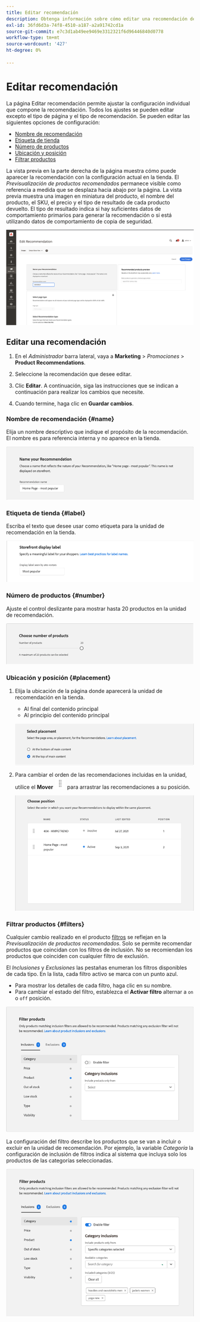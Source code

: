 ```yaml
---
title: Editar recomendación
description: Obtenga información sobre cómo editar una recomendación de producto.
exl-id: 36fd6d3a-74f8-4510-a187-a2a91742cd1a
source-git-commit: e7c3d1ab49ee9469e3312321f6d96446840d0778
workflow-type: tm+mt
source-wordcount: '427'
ht-degree: 0%

---
```


# Editar recomendación

La página Editar recomendación permite ajustar la configuración individual que compone la recomendación. Todos los ajustes se pueden editar excepto el tipo de página y el tipo de recomendación. Se pueden editar las siguientes opciones de configuración:

- [Nombre de recomendación](#name)
- [Etiqueta de tienda](#label)
- [Número de productos](#number)
- [Ubicación y posición](#placement)
- [Filtrar productos](#filters)

La vista previa en la parte derecha de la página muestra cómo puede aparecer la recomendación con la configuración actual en la tienda. El _Previsualización de productos recomendados_ permanece visible como referencia a medida que se desplaza hacia abajo por la página. La vista previa muestra una imagen en miniatura del producto, el nombre del producto, el SKU, el precio y el tipo de resultado de cada producto devuelto. El tipo de resultado indica si hay suficientes datos de comportamiento primarios para generar la recomendación o si está utilizando datos de comportamiento de copia de seguridad.

![Editar Recommendations](assets/edit-recommendation.png)

## Editar una recomendación

1. En el _Administrador_ barra lateral, vaya a **Marketing** > _Promociones_ > **Product Recommendations**.

1. Seleccione la recomendación que desee editar.

1. Clic **Editar**. A continuación, siga las instrucciones que se indican a continuación para realizar los cambios que necesite.

1. Cuando termine, haga clic en **Guardar cambios**.

### Nombre de recomendación {#name}

Elija un nombre descriptivo que indique el propósito de la recomendación. El nombre es para referencia interna y no aparece en la tienda.

![Editar nombre](assets/edit-name.png)

### Etiqueta de tienda {#label}

Escriba el texto que desee usar como etiqueta para la unidad de recomendación en la tienda.

![Editar etiqueta](assets/edit-storefront-label.png)

### Número de productos {#number}

Ajuste el control deslizante para mostrar hasta 20 productos en la unidad de recomendación.

![Editar número de productos](assets/edit-number-of-products.png)

### Ubicación y posición {#placement}

1. Elija la ubicación de la página donde aparecerá la unidad de recomendación en la tienda.

   - Al final del contenido principal
   - Al principio del contenido principal

   ![Editar ubicación](assets/edit-placement.png)

1. Para cambiar el orden de las recomendaciones incluidas en la unidad, utilice el **Mover** ![Selector de movimiento](assets/icon-move.png) para arrastrar las recomendaciones a su posición.

   ![Editar posición](assets/edit-position.png)

### Filtrar productos {#filters}

Cualquier cambio realizado en el producto [filtros](filters.md) se reflejan en la _Previsualización de productos recomendados_. Solo se permite recomendar productos que coincidan con los filtros de inclusión. No se recomiendan los productos que coinciden con cualquier filtro de exclusión.

El _Inclusiones_ y _Exclusiones_ las pestañas enumeran los filtros disponibles de cada tipo. En la lista, cada filtro activo se marca con un punto azul.

- Para mostrar los detalles de cada filtro, haga clic en su nombre.
- Para cambiar el estado del filtro, establezca el **Activar filtro** alternar a `on` o `off` posición.

![Editar filtros](assets/edit-filters.png)

La configuración del filtro describe los productos que se van a incluir o excluir en la unidad de recomendación. Por ejemplo, la variable _Categoría_ la configuración de inclusión de filtros indica al sistema que incluya solo los productos de las categorías seleccionadas.

![Editar filtro de categoría](assets/edit-filter-category.png)
